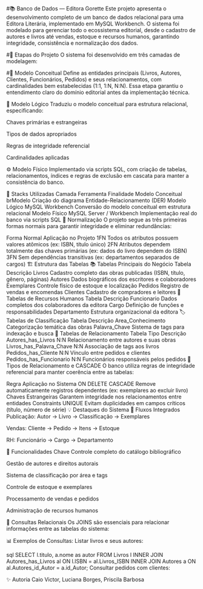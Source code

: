 #📚 Banco de Dados — Editora Gorette
Este projeto apresenta o desenvolvimento completo de um banco de dados relacional para uma Editora Literária, implementado em MySQL Workbench. O sistema foi modelado para gerenciar todo o ecossistema editorial, desde o cadastro de autores e livros até vendas, estoque e recursos humanos, garantindo integridade, consistência e normalização dos dados.

#📘 Etapas do Projeto
O sistema foi desenvolvido em três camadas de modelagem:

#🧩 Modelo Conceitual
Define as entidades principais (Livros, Autores, Clientes, Funcionários, Pedidos) e seus relacionamentos, com cardinalidades bem estabelecidas (1:1, 1:N, N:N). Essa etapa garantiu o entendimento claro do domínio editorial antes da implementação técnica.

💾 Modelo Lógico
Traduziu o modelo conceitual para estrutura relacional, especificando:

Chaves primárias e estrangeiras

Tipos de dados apropriados

Regras de integridade referencial

Cardinalidades aplicadas

⚙️ Modelo Físico
Implementado via scripts SQL, com criação de tabelas, relacionamentos, índices e regras de exclusão em cascata para manter a consistência do banco.

🧰 Stacks Utilizadas
Camada	Ferramenta	Finalidade
Modelo Conceitual	brModelo	Criação do diagrama Entidade-Relacionamento (DER)
Modelo Lógico	MySQL Workbench	Conversão do modelo conceitual em estrutura relacional
Modelo Físico	MySQL Server / Workbench	Implementação real do banco via scripts SQL
🧠 Normalização
O projeto segue as três primeiras formas normais para garantir integridade e eliminar redundâncias:

Forma Normal	Aplicação no Projeto
1FN	Todos os atributos possuem valores atômicos (ex: ISBN, título único)
2FN	Atributos dependem totalmente das chaves primárias (ex: dados do livro dependem do ISBN)
3FN	Sem dependências transitivas (ex: departamentos separados de cargos)
🏗️ Estrutura das Tabelas
📚 Tabelas Principais do Negócio
Tabela	Descrição
Livros	Cadastro completo das obras publicadas (ISBN, título, gênero, páginas)
Autores	Dados biográficos dos escritores e colaboradores
Exemplares	Controle físico de estoque e localização
Pedidos	Registro de vendas e encomendas
Clientes	Cadastro de compradores e leitores
👥 Tabelas de Recursos Humanos
Tabela	Descrição
Funcionario	Dados completos dos colaboradores da editora
Cargo	Definição de funções e responsabilidades
Departamento	Estrutura organizacional da editora
🏷️ Tabelas de Classificação
Tabela	Descrição
Area_Conhecimento	Categorização temática das obras
Palavra_Chave	Sistema de tags para indexação e busca
🔗 Tabelas de Relacionamento
Tabela	Tipo	Descrição
Autores_has_Livros	N:N	Relacionamento entre autores e suas obras
Livros_has_Palavra_Chave	N:N	Associação de tags aos livros
Pedidos_has_Cliente	N:N	Vínculo entre pedidos e clientes
Pedidos_has_Funcionario	N:N	Funcionários responsáveis pelos pedidos
🔗 Tipos de Relacionamento e CASCADE
O banco utiliza regras de integridade referencial para manter coerência entre as tabelas:

Regra	Aplicação no Sistema
ON DELETE CASCADE	Remove automaticamente registros dependentes (ex: exemplares ao excluir livro)
Chaves Estrangeiras	Garantem integridade nos relacionamentos entre entidades
Constraints UNIQUE	Evitam duplicidades em campos críticos (título, número de série)
💡 Destaques do Sistema
🔄 Fluxos Integrados
Publicação: Autor → Livro → Classificação → Exemplares

Vendas: Cliente → Pedido → Itens → Estoque

RH: Funcionário → Cargo → Departamento

🎯 Funcionalidades Chave
Controle completo do catálogo bibliográfico

Gestão de autores e direitos autorais

Sistema de classificação por área e tags

Controle de estoque e exemplares

Processamento de vendas e pedidos

Administração de recursos humanos

🧮 Consultas Relacionais
Os JOINS são essenciais para relacionar informações entre as tabelas do sistema:

📊 Exemplos de Consultas:
Listar livros e seus autores:

sql
SELECT l.titulo, a.nome as autor
FROM Livros l
INNER JOIN Autores_has_Livros al ON l.ISBN = al.Livros_ISBN
INNER JOIN Autores a ON al.Autores_id_Autor = a.id_Autor;
Consultar pedidos com clientes:

✨ Autoria
Caio Victor, Luciana Borges, Priscila Barbosa
